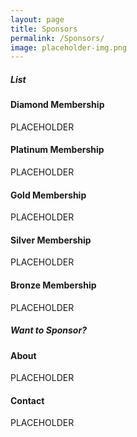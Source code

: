 ```yaml
---
layout: page
title: Sponsors
permalink: /Sponsors/
image: placeholder-img.png
---
```


##### List
#### Diamond Membership
PLACEHOLDER
#### ​Platinum Membership
PLACEHOLDER
#### Gold Membership
PLACEHOLDER
#### Silver Membership
PLACEHOLDER
#### Bronze Membership
PLACEHOLDER

##### Want to Sponsor?
#### About
PLACEHOLDER
#### Contact
PLACEHOLDER
